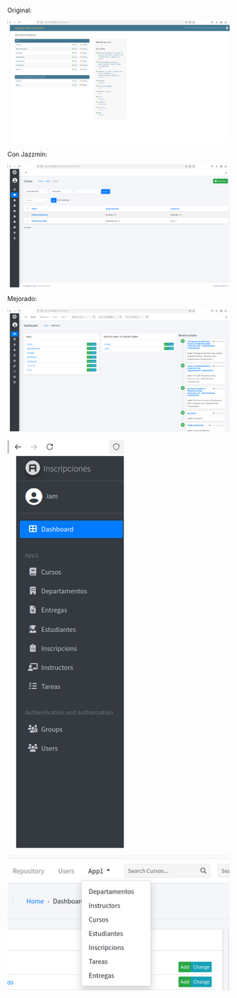 Original:

![alt text](./imagenes/image.png)


Con Jazzmin:

![alt text](./imagenes/image-1.png)


Mejorado:

![alt text](./imagenes/image-2.png)


![alt text](./imagenes/image-3.png)


![alt text](./imagenes/image-4.png)